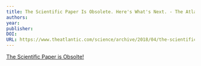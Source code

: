 ```yaml
---
title: The Scientific Paper Is Obsolete. Here's What's Next. - The Atlantic
authors: 
year: 
publisher: 
DOI: 
URL: https://www.theatlantic.com/science/archive/2018/04/the-scientific-paper-is-obsolete/556676/
---
```


[The Scientific Paper is Obsolte!](https://www.theatlantic.com/science/archive/2018/04/the-scientific-paper-is-obsolete/556676/)